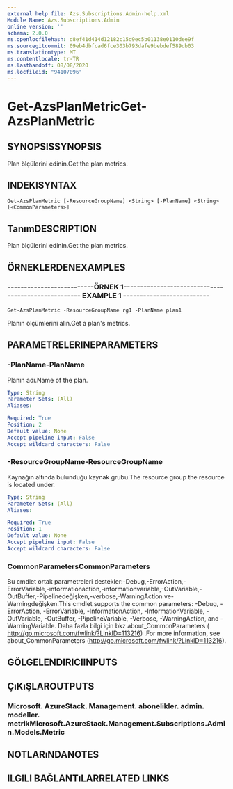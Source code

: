 ```yaml
---
external help file: Azs.Subscriptions.Admin-help.xml
Module Name: Azs.Subscriptions.Admin
online version: ''
schema: 2.0.0
ms.openlocfilehash: d8ef41d414d12182c15d9ec5b01138e0110dee9f
ms.sourcegitcommit: 09eb4dbfcad6fce303b793dafe9bebdef589db03
ms.translationtype: MT
ms.contentlocale: tr-TR
ms.lasthandoff: 08/08/2020
ms.locfileid: "94107096"
---
```

# <span data-ttu-id="18b51-101">Get-AzsPlanMetric</span><span class="sxs-lookup"><span data-stu-id="18b51-101">Get-AzsPlanMetric</span></span>

## <span data-ttu-id="18b51-102">SYNOPSIS</span><span class="sxs-lookup"><span data-stu-id="18b51-102">SYNOPSIS</span></span>
<span data-ttu-id="18b51-103">Plan ölçülerini edinin.</span><span class="sxs-lookup"><span data-stu-id="18b51-103">Get the plan metrics.</span></span>

## <span data-ttu-id="18b51-104">INDEKI</span><span class="sxs-lookup"><span data-stu-id="18b51-104">SYNTAX</span></span>

```
Get-AzsPlanMetric [-ResourceGroupName] <String> [-PlanName] <String> [<CommonParameters>]
```

## <span data-ttu-id="18b51-105">Tanım</span><span class="sxs-lookup"><span data-stu-id="18b51-105">DESCRIPTION</span></span>
<span data-ttu-id="18b51-106">Plan ölçülerini edinin.</span><span class="sxs-lookup"><span data-stu-id="18b51-106">Get the plan metrics.</span></span>

## <span data-ttu-id="18b51-107">ÖRNEKLERDEN</span><span class="sxs-lookup"><span data-stu-id="18b51-107">EXAMPLES</span></span>

### <span data-ttu-id="18b51-108">--------------------------ÖRNEK 1--------------------------</span><span class="sxs-lookup"><span data-stu-id="18b51-108">-------------------------- EXAMPLE 1 --------------------------</span></span>
```
Get-AzsPlanMetric -ResourceGroupName rg1 -PlanName plan1
```

<span data-ttu-id="18b51-109">Planın ölçümlerini alın.</span><span class="sxs-lookup"><span data-stu-id="18b51-109">Get a plan's metrics.</span></span>

## <span data-ttu-id="18b51-110">PARAMETRELERINE</span><span class="sxs-lookup"><span data-stu-id="18b51-110">PARAMETERS</span></span>

### <span data-ttu-id="18b51-111">-PlanName</span><span class="sxs-lookup"><span data-stu-id="18b51-111">-PlanName</span></span>
<span data-ttu-id="18b51-112">Planın adı.</span><span class="sxs-lookup"><span data-stu-id="18b51-112">Name of the plan.</span></span>

```yaml
Type: String
Parameter Sets: (All)
Aliases: 

Required: True
Position: 2
Default value: None
Accept pipeline input: False
Accept wildcard characters: False
```

### <span data-ttu-id="18b51-113">-ResourceGroupName</span><span class="sxs-lookup"><span data-stu-id="18b51-113">-ResourceGroupName</span></span>
<span data-ttu-id="18b51-114">Kaynağın altında bulunduğu kaynak grubu.</span><span class="sxs-lookup"><span data-stu-id="18b51-114">The resource group the resource is located under.</span></span>

```yaml
Type: String
Parameter Sets: (All)
Aliases: 

Required: True
Position: 1
Default value: None
Accept pipeline input: False
Accept wildcard characters: False
```

### <span data-ttu-id="18b51-115">CommonParameters</span><span class="sxs-lookup"><span data-stu-id="18b51-115">CommonParameters</span></span>
<span data-ttu-id="18b51-116">Bu cmdlet ortak parametreleri destekler:-Debug,-ErrorAction,-ErrorVariable,-ınformationaction,-ınformationvariable,-OutVariable,-OutBuffer,-Pipelinedeğişken,-verbose,-WarningAction ve-Warningdeğişken.</span><span class="sxs-lookup"><span data-stu-id="18b51-116">This cmdlet supports the common parameters: -Debug, -ErrorAction, -ErrorVariable, -InformationAction, -InformationVariable, -OutVariable, -OutBuffer, -PipelineVariable, -Verbose, -WarningAction, and -WarningVariable.</span></span> <span data-ttu-id="18b51-117">Daha fazla bilgi için bkz about_CommonParameters ( http://go.microsoft.com/fwlink/?LinkID=113216) .</span><span class="sxs-lookup"><span data-stu-id="18b51-117">For more information, see about_CommonParameters (http://go.microsoft.com/fwlink/?LinkID=113216).</span></span>

## <span data-ttu-id="18b51-118">GÖLGELENDIRICI</span><span class="sxs-lookup"><span data-stu-id="18b51-118">INPUTS</span></span>

## <span data-ttu-id="18b51-119">ÇıKıŞLAR</span><span class="sxs-lookup"><span data-stu-id="18b51-119">OUTPUTS</span></span>

### <span data-ttu-id="18b51-120">Microsoft. AzureStack. Management. abonelikler. admin. modeller. metrik</span><span class="sxs-lookup"><span data-stu-id="18b51-120">Microsoft.AzureStack.Management.Subscriptions.Admin.Models.Metric</span></span>

## <span data-ttu-id="18b51-121">NOTLARıNDA</span><span class="sxs-lookup"><span data-stu-id="18b51-121">NOTES</span></span>

## <span data-ttu-id="18b51-122">ILGILI BAĞLANTıLAR</span><span class="sxs-lookup"><span data-stu-id="18b51-122">RELATED LINKS</span></span>

